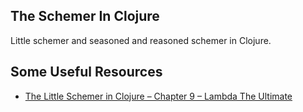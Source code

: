 


## The Schemer In Clojure 

Little schemer and seasoned and reasoned schemer  in Clojure.


## Some Useful Resources 
* [The Little Schemer in Clojure – Chapter 9 – Lambda The Ultimate
](http://juliangamble.com/blog/2012/09/15/the-little-schemer-in-clojure-chapter-9-lambda-the-ultimate-deriving-the-y-combinator/)
